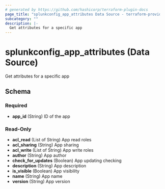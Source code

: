 ```yaml
---
# generated by https://github.com/hashicorp/terraform-plugin-docs
page_title: "splunkconfig_app_attributes Data Source - terraform-provider-splunkconfig"
subcategory: ""
description: |-
  Get attributes for a specific app
---
```


# splunkconfig_app_attributes (Data Source)

Get attributes for a specific app



<!-- schema generated by tfplugindocs -->
## Schema

### Required

- **app_id** (String) ID of the app

### Read-Only

- **acl_read** (List of String) App read roles
- **acl_sharing** (String) App sharing
- **acl_write** (List of String) App write roles
- **author** (String) App author
- **check_for_updates** (Boolean) App updating checking
- **description** (String) App description
- **is_visible** (Boolean) App visibility
- **name** (String) App name
- **version** (String) App version


